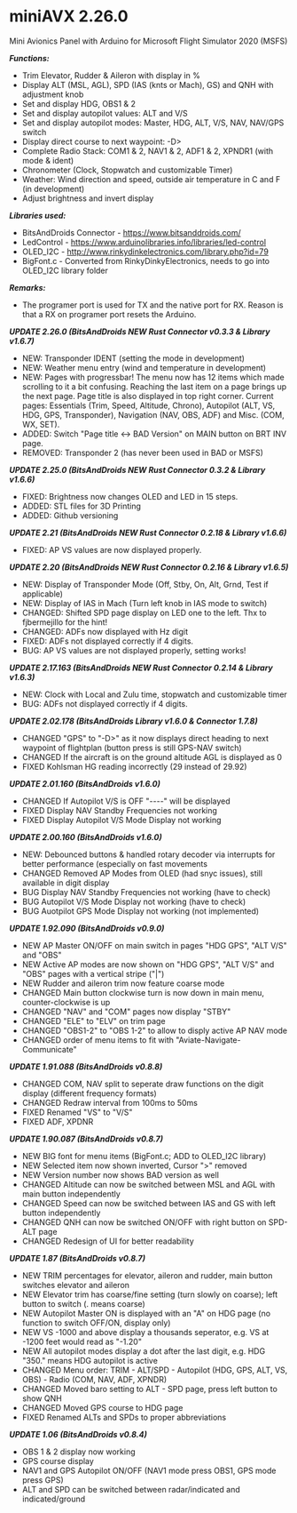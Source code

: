 # miniAVX 2.26.0 #

Mini Avionics Panel with Arduino for Microsoft Flight Simulator 2020 (MSFS)

***Functions:***
* Trim Elevator, Rudder & Aileron with display in %
* Display ALT (MSL, AGL), SPD (IAS (knts or Mach), GS) and QNH with adjustment knob
* Set and display HDG, OBS1 & 2
* Set and display autopilot values: ALT and V/S
* Set and display autopilot modes: Master, HDG, ALT, V/S, NAV, NAV/GPS switch
* Display direct course to next waypoint: -D>
* Complete Radio Stack: COM1 & 2, NAV1 & 2, ADF1 & 2, XPNDR1 (with mode & ident)
* Chronometer (Clock, Stopwatch and customizable Timer)
* Weather: Wind direction and speed, outside air temperature in C and F (in development)
* Adjust brightness and invert display

***Libraries used:***
* BitsAndDroids Connector - https://www.bitsanddroids.com/
* LedControl - https://www.arduinolibraries.info/libraries/led-control
* OLED_I2C - http://www.rinkydinkelectronics.com/library.php?id=79
* BigFont.c - Converted from RinkyDinkyElectronics, needs to go into OLED_I2C library folder

***Remarks:***
* The programer port is used for TX and the native port for RX. Reason is that a RX on programer port resets the Arduino.

***UPDATE 2.26.0 (BitsAndDroids NEW Rust Connector v0.3.3 & Library v1.6.7)***
* NEW: Transponder IDENT (setting the mode in development)
* NEW: Weather menu entry (wind and temperature in development)
* NEW: Pages with progressbar! The menu now has 12 items which made scrolling to it a bit confusing. Reaching the last item on a page brings up the next page. Page title is also displayed in top right corner. Current pages: Essentials (Trim, Speed, Altitude, Chrono), Autopilot (ALT, VS, HDG, GPS, Transponder), Navigation (NAV, OBS, ADF) and Misc. (COM, WX, SET).
* ADDED: Switch "Page title <-> BAD Version" on MAIN button on BRT INV page.
* REMOVED: Transponder 2 (has never been used in BAD or MSFS)

***UPDATE 2.25.0 (BitsAndDroids NEW Rust Connector 0.3.2 & Library v1.6.6)***
* FIXED: Brightness now changes OLED and LED in 15 steps.
* ADDED: STL files for 3D Printing
* ADDED: Github versioning

***UPDATE 2.21 (BitsAndDroids NEW Rust Connector 0.2.18 & Library v1.6.6)***
* FIXED: AP VS values are now displayed properly.

***UPDATE 2.20 (BitsAndDroids NEW Rust Connector 0.2.16 & Library v1.6.5)***
* NEW: Display of Transponder Mode (Off, Stby, On, Alt, Grnd, Test if applicable)
* NEW: Display of IAS in Mach (Turn left knob in IAS mode to switch)
* CHANGED: Shifted SPD page display on LED one to the left. Thx to fjbermejillo for the hint!
* CHANGED: ADFs now displayed with Hz digit
* FIXED: ADFs not displayed correctly if 4 digits.
* BUG: AP VS values are not displayed properly, setting works!

***UPDATE 2.17.163 (BitsAndDroids NEW Rust Connector 0.2.14 & Library v1.6.3)***
* NEW: Clock with Local and Zulu time, stopwatch and customizable timer
* BUG: ADFs not displayed correctly if 4 digits.

***UPDATE 2.02.178 (BitsAndDroids Library v1.6.0 & Connector 1.7.8)***
* CHANGED "GPS" to "-D>" as it now displays direct heading to next waypoint of flightplan (button press is still GPS-NAV switch)
* CHANGED If the aircraft is on the ground altitude AGL is displayed as 0
* FIXED Kohlsman HG reading incorrectly (29 instead of 29.92)

***UPDATE 2.01.160 (BitsAndDroids v1.6.0)***
* CHANGED If Autopilot V/S is OFF "----" will be displayed
* FIXED Display NAV Standby Frequencies not working
* FIXED Display Autopilot V/S Mode Display not working

***UPDATE 2.00.160 (BitsAndDroids v1.6.0)***
* NEW: Debounced buttons & handled rotary decoder via interrupts for better performance (especially on fast movements
* CHANGED Removed AP Modes from OLED (had snyc issues), still available in digit display
* BUG Display NAV Standby Frequencies not working (have to check)
* BUG Autopilot V/S Mode Display not working (have to check)
* BUG Auotpilot GPS Mode Display not working (not implemented)

***UPDATE 1.92.090 (BitsAndDroids v0.9.0)***
* NEW AP Master ON/OFF on main switch in pages "HDG GPS", "ALT V/S" and "OBS"
* NEW Active AP modes are now shown on "HDG GPS", "ALT V/S" and "OBS" pages with a vertical stripe ("|")
* NEW Rudder and aileron trim now feature coarse mode
* CHANGED Main button clockwise turn is now down in main menu, counter-clockwise is up
* CHANGED "NAV" and "COM" pages now display "STBY"
* CHANGED "ELE" to "ELV" on trim page
* CHANGED "OBS1-2" to "OBS  1-2" to allow to disply active AP NAV mode
* CHANGED order of menu items to fit with "Aviate-Navigate-Communicate"

***UPDATE 1.91.088 (BitsAndDroids v0.8.8)***
* CHANGED COM, NAV split to seperate draw functions on the digit display (different frequency formats)
* CHANGED Redraw interval from 100ms to 50ms
* FIXED Renamed "VS" to "V/S"
* FIXED ADF, XPDNR 

***UPDATE 1.90.087 (BitsAndDroids v0.8.7)***
* NEW BIG font for menu items (BigFont.c; ADD to OLED_I2C library)
* NEW Selected item now shown inverted, Cursor ">" removed
* NEW Version number now shows BAD version as well
* CHANGED Altitude can now be switched between MSL and AGL with main button independently
* CHANGED Speed can now be switched between IAS and GS with left button independently
* CHANGED QNH can now be switched ON/OFF with right button on SPD-ALT page
* CHANGED Redesign of UI for better readability

***UPDATE 1.87 (BitsAndDroids v0.8.7)***
* NEW TRIM percentages for elevator, aileron and rudder, main button switches elevator and aileron
* NEW Elevator trim has coarse/fine setting (turn slowly on coarse); left button to switch (. means coarse)
* NEW Autopilot Master ON is displayed with an "A" on HDG page (no function to switch OFF/ON, display only)
* NEW VS -1000 and above display a thousands seperator, e.g. VS at -1200 feet would read as "-1.20"
* NEW All autopilot modes display a dot after the last digit, e.g. HDG "350." means HDG autopilot is active
* CHANGED Menu order: TRIM - ALT/SPD - Autopilot (HDG, GPS, ALT, VS, OBS) - Radio (COM, NAV, ADF, XPNDR)
* CHANGED Moved baro setting to ALT - SPD page, press left button to show QNH
* CHANGED Moved GPS course to HDG page
* FIXED Renamed ALTs and SPDs to proper abbreviations

***UPDATE 1.06 (BitsAndDroids v0.8.4)***
* OBS 1 & 2 display now working
* GPS course display
* NAV1 and GPS Autopilot ON/OFF (NAV1 mode press OBS1, GPS mode press GPS)
* ALT and SPD can be switched between radar/indicated and indicated/ground
